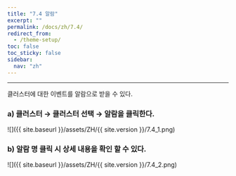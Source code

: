 ```yaml
---
title: "7.4 알람"
excerpt: ""
permalink: /docs/zh/7.4/
redirect_from:
  - /theme-setup/
toc: false
toc_sticky: false
sidebar:
  nav: "zh"
---
```


---
클러스터에 대한 이벤트를 알람으로 받을 수 있다.

### a\) 클러스터 → 클러스터 선택 → 알람을 클릭한다.
![]({{ site.baseurl }}/assets/ZH/{{ site.version }}/7.4_1.png)

### b\) 알람 명 클릭 시 상세 내용을 확인 할 수 있다.
![]({{ site.baseurl }}/assets/ZH/{{ site.version }}/7.4_2.png)
